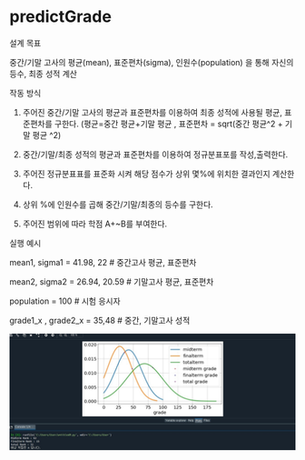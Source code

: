 # predictGrade 

설계 목표

중간/기말 고사의 평균(mean), 표준편차(sigma), 인원수(population) 을 통해 자신의 등수, 최종 성적 계산

작동 방식
1) 주어진 중간/기말 고사의 평균과 표준편차를 이용하여 최종 성적에 사용될 평균, 표준편차를 구한다.
(평균=중간 평균+기말 평균 , 표준편차 = sqrt(중간 평균^2 + 기말 평균 ^2)

2) 중간/기말/최종 성적의 평균과 표준편차를 이용하여 정규분표포를 작성,출력한다.

3) 주어진 정규분표표를 표준화 시켜 해당 점수가 상위 몇%에 위치한 결과인지 계산한다.

4) 상위 %에 인원수를 곱해 중간/기말/최종의 등수를 구한다.

5) 주어진 범위에 따라 학점 A+~B를 부여한다. 

실행 예시 

mean1, sigma1 = 41.98, 22		# 중간고사 평균, 표준편차

mean2, sigma2 = 26.94, 20.59  	# 기말고사 평균, 표준편차

population = 100			# 시험 응시자 

grade1_x , grade2_x = 35,48		# 중간, 기말고사 성적 	

![실행예시](./실행예시.jpg)